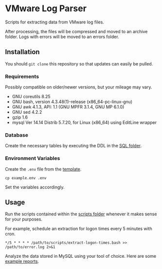 # VMware Log Parser

Scripts for extracting data from VMware log files.

After processing, the files will be compressed and moved to an archive folder.
Logs with errors will be moved to an errors folder.

## Installation

You should `git clone` this repository so that updates can easily be pulled.

### Requirements

Possibly compatible on older/newer versions, but your mileage may vary.

* GNU coreutils 8.25
* GNU bash, version 4.3.48(1)-release (x86_64-pc-linux-gnu)
* GNU awk 4.1.3, API: 1.1 (GNU MPFR 3.1.4, GNU MP 6.1.0)
* GNU sed 4.2.2
* gzip 1.6
* mysql Ver 14.14 Distrib 5.7.20, for Linux (x86_64) using  EditLine wrapper

### Database

Create the necessary tables by executing the DDL in the [SQL folder](./sql).

### Environment Variables

Create the `.env` file from the [template](./example.env).

    cp example.env .env

Set the variables accordingly.

## Usage

Run the scripts contained within the [scripts folder](./scripts)
whenever it makes sense for your purposes.

For example, schedule an extraction for logon times every 5 minutes with cron.

```
*/5 * * * * /path/to/scripts/extract-logon-times.bash >> /path/to/error.log 2>&1
```

Analyze the data stored in MySQL using your tool of choice.
Here are some [example reports](./sql/reports.sql).
